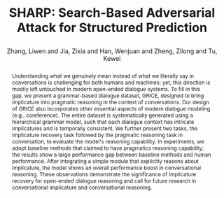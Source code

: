 ---
layout: pub
type: inproceedings
key: sharp
title: >
    SHARP: Search-Based Adversarial Attack for Structured Prediction
author: Zhang, Liwen and Jia, Zixia and Han, Wenjuan and Zheng, Zilong and Tu, Kewei
abbr: NAACL'22
booktitle: NAACL-Findings
year: 2022
pdf: https://aclanthology.org/2022.findings-naacl.71.pdf
selected: false
abstract: >
    Understanding what we genuinely mean instead of what we literally say in conversations is challenging for both humans and machines; yet, this direction is mostly left untouched in modern open-ended dialogue systems. To fill in this gap, we present a grammar-based dialogue dataset, GRICE, designed to bring implicature into pragmatic reasoning in the context of conversations. Our design of GRICE also incorporates other essential aspects of modern dialogue modeling (e.g., coreference). The entire dataset is systematically generated using a hierarchical grammar model, such that each dialogue context has intricate implicatures and is temporally consistent. We further present two tasks, the implicature recovery task followed by the pragmatic reasoning task in conversation, to evaluate the model's reasoning capability. In experiments, we adopt baseline methods that claimed to have pragmatics reasoning capability; the results show a large performance gap between baseline methods and human performance. After integrating a simple module that explicitly reasons about implicature, the model shows an overall performance boost in conversational reasoning. These observations demonstrate the significance of implicature recovery for open-ended dialogue reasoning and call for future research in conversational implicature and conversational reasoning.
bibtex: >
    @inproceedings{zhang2022sharp,
        title={SHARP: Search-Based Adversarial Attack for Structured Prediction},
        author={Zhang, Liwen and Jia, Zixia and Han, Wenjuan and Zheng, Zilong and Tu, Kewei},
        booktitle={Findings of the Association for Computational Linguistics: NAACL-Findings},
        year={2021}
    }
---